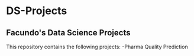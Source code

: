 # DS-Projects
## Facundo's Data Science Projects
This repository contains the following projects:
  -Pharma Quality Prediction

